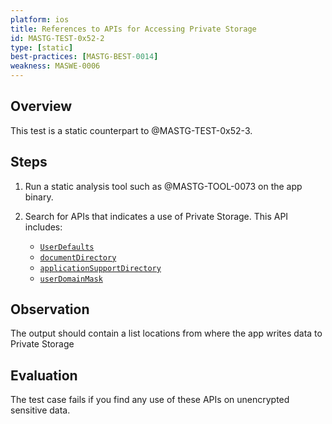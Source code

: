 ```yaml
---
platform: ios
title: References to APIs for Accessing Private Storage
id: MASTG-TEST-0x52-2
type: [static]
best-practices: [MASTG-BEST-0014]
weakness: MASWE-0006
---
```


## Overview

This test is a static counterpart to @MASTG-TEST-0x52-3.

## Steps

1. Run a static analysis tool such as @MASTG-TOOL-0073 on the app binary.

2. Search for APIs that indicates a use of Private Storage. This API includes:

    - [`UserDefaults`](https://developer.apple.com/documentation/foundation/userdefaults)
    - [`documentDirectory`](https://developer.apple.com/documentation/foundation/filemanager/searchpathdirectory/documentdirectory)
    - [`applicationSupportDirectory`](https://developer.apple.com/documentation/foundation/filemanager/searchpathdirectory/applicationsupportdirectory)
    - [`userDomainMask`](https://developer.apple.com/documentation/foundation/filemanager/searchpathdomainmask/1408037-userdomainmask)

## Observation

The output should contain a list locations from where the app writes data to Private Storage

## Evaluation

The test case fails if you find any use of these APIs on unencrypted sensitive data.
